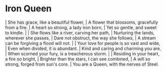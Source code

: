 Iron Queen
==========

| She has grace, like a beautiful flower,
| A flower that blossoms, gracefully from a fire.
| A heart so strong, a lady iron born,
| Yet so gentle, and sweet to kindle.
| 
| She flows like a river, carving her path,
| Nurturing the lands, wherever she passes,
| Dare not obstruct, the way she follows,
| A stream can be forgiving a flood will not.
| 
| Your love for people is so vast and wide,
| Even when divided, it is abundant.
| Kind and caring and charming you are,
| When scorned your fury, is a treacherous storm.
| 
| Residing in your heart, a fire so bright,
| Brighter than the stars, I can see combined,
| A will so strong, forged from sun\'s core.
| You are a Queen, with the nerves of Steel.
